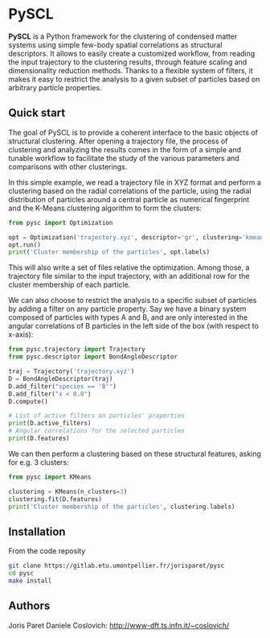 PySCL
=====

**PySCL** is a Python framework for the clustering of condensed matter systems using simple few-body spatial correlations as structural descriptors. It allows to easily create a customized workflow, from reading the input trajectory to the clustering results, through feature scaling and dimensionality reduction methods. Thanks to a flexible system of filters, it makes it easy to restrict the analysis to a given subset of particles based on arbitrary particle properties.

Quick start
-----------

The goal of PySCL is to provide a coherent interface to the basic objects of structural clustering. After opening a trajectory file, the process of clustering and analyzing the results comes in the form of a simple and tunable workflow to facilitate the study of the various parameters and comparisons with other clusterings.

In this simple example, we read a trajectory file in XYZ format and perform a clustering based on the radial correlations of the particle, using the radial distribution of particles around a central particle as numerical fingerprint and the K-Means clustering algorithm to form the clusters:

```python
from pysc import Optimization

opt = Optimization('trajectory.xyz', descriptor='gr', clustering='kmeans')
opt.run()
print('Cluster membership of the particles', opt.labels)
```

This will also write a set of files relative the optimization. Among those, a trajectory file similar to the input trajectory, with an additional row for the cluster membership of each particle.

We can also choose to restrict the analysis to a specific subset of particles by adding a filter on any particle property. Say we have a binary system composed of particles with types A and B, and are only interested in the angular correlations of B particles in the left side of the box (with respect to x-axis):

```python
from pysc.trajectory import Trajectory
from pysc.descriptor import BondAngleDescriptor

traj = Trajectory('trajectory.xyz')
D = BondAngleDescriptor(traj)
D.add_filter("species == 'B'")
D.add_filter("x < 0.0")
D.compute()

# List of active filters on particles' properties
print(D.active_filters)
# Angular correlations for the selected particles
print(D.features)
```

We can then perform a clustering based on these structural features, asking for e.g. 3 clusters:

```python
from pysc import KMeans

clustering = KMeans(n_clusters=3)
clustering.fit(D.features)
print('Cluster membership of the particles', clustering.labels)
```

Installation
------------

From the code reposity

```bash
git clone https://gitlab.etu.umontpellier.fr/jorisparet/pysc
cd pysc
make install
```

Authors
-------

Joris Paret
Daniele Coslovich: http://www-dft.ts.infn.it/~coslovich/